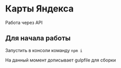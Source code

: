 # Карты Яндекса
Работа через API
## Для начала работы
Запустить в консоли команду `npm i`

На данный момент дописывает gulpfile для сборки
